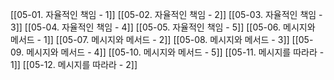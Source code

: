[[05-01. 자율적인 책임 - 1]]
[[05-02. 자율적인 책임 - 2]]
[[05-03. 자율적인 책임 - 3]]
[[05-04. 자율적인 책임 - 4]]
[[05-05. 자율적인 책임 - 5]]
[[05-06. 메시지와 메서드 - 1]]
[[05-07. 메시지와 메서드 - 2]]
[[05-08. 메시지와 메서드 - 3]]
[[05-09. 메시지와 메서드 - 4]]
[[05-10. 메시지와 메서드 - 5]]
[[05-11. 메시지를 따라라 - 1]]
[[05-12. 메시지를 따라라 - 2]]